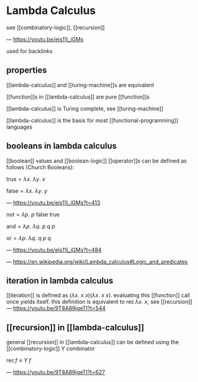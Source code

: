 # Lambda Calculus

see [[combinatory-logic]], [[recursion]]

&mdash; <https://youtu.be/eis11j_iGMs>

used for backlinks

## properties

[[lambda-calculus]] and [[turing-machine]]s are equivalent

[[function]]s in [[lambda-calculus]] are pure [[function]]s

[[lambda-calculus]] is Turing complete, see [[turing-machine]]

[[lambda-calculus]] is the basis for most [[functional-programming]] languages

## booleans in lambda calculus

[[boolean]] values and [[boolean-logic]] [[operator]]s can be defined as follows (Church Booleans):

$\text{true} = \lambda x.\ \lambda y.\ x$

$\text{false} = \lambda x.\ \lambda y.\ y$

&mdash; <https://youtu.be/eis11j_iGMs?t=413>

$\text{not} = \lambda p.\ p\ \text{false}\ \text{true}$

$\text{and} = \lambda p.\ \lambda q.\ p\ q\ p$

$\text{or} = \lambda p.\ \lambda q.\ q\ p\ q$

&mdash; <https://youtu.be/eis11j_iGMs?t=484>

&mdash; <https://en.wikipedia.org/wiki/Lambda_calculus#Logic_and_predicates>

## iteration in lambda calculus

[[iteration]] is defined as $(\lambda x.\ x\ x) (\lambda x.\ x\ x)$. evaluating this [[function]] call once yields itself. this definition is equivalent to $\operatorname{rec} \lambda x.\ x$, see [[recursion]] &mdash; <https://youtu.be/9T8A89jgeTI?t=544>

## [[recursion]] in [[lambda-calculus]]

general [[recursion]] in [[lambda-calculus]] can be defined using the [[combinatory-logic]] Y combinator

$\operatorname{rec} f \equiv Y\ f$

&mdash; <https://youtu.be/9T8A89jgeTI?t=627>
